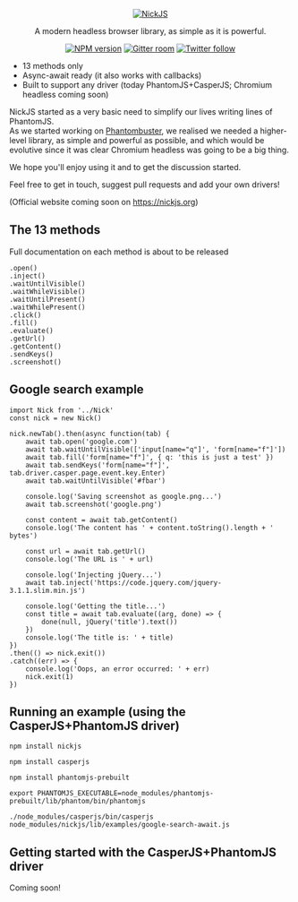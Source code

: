 <p align="center">
  <a href="https://nickjs.org/">
    <img alt="NickJS" src="https://raw.githubusercontent.com/phantombuster/nickjs/master/logo.png">
  </a>
</p>

<p align="center">
  A modern headless browser library, as simple as it is powerful.
</p>

<p align="center">
  <a href="https://www.npmjs.com/package/nickjs"><img alt="NPM version" src="https://img.shields.io/npm/v/nickjs.svg?style=flat-square"></a>
  <a href="https://gitter.im/phantombuster/Lobby"><img alt="Gitter room" src="https://img.shields.io/gitter/room/Phantombuster/Lobby.svg?style=flat-square"></a>
  <a href="https://twitter.com/phbuster"><img alt="Twitter follow" src="https://img.shields.io/twitter/follow/phbuster.svg?style=social&label=Follow"></a>
</p>

* 13 methods only
* Async-await ready (it also works with callbacks)
* Built to support any driver (today PhantomJS+CasperJS; Chromium headless coming soon)

NickJS started as a very basic need to simplify our lives writing lines of PhantomJS.
<br>As we started working on [Phantombuster](https://phantombuster.com), we realised we needed a higher-level library, as simple and powerful as possible, and which would be evolutive since it was clear Chromium headless was going to be a big thing.

We hope you'll enjoy using it and to get the discussion started.

Feel free to get in touch, suggest pull requests and add your own drivers!

(Official website coming soon on https://nickjs.org)

The 13 methods
---

Full documentation on each method is about to be released

```
.open()
.inject()
.waitUntilVisible()
.waitWhileVisible()
.waitUntilPresent()
.waitWhilePresent()
.click()
.fill()
.evaluate()
.getUrl()
.getContent()
.sendKeys()
.screenshot()
```

Google search example
---

    import Nick from '../Nick'
    const nick = new Nick()
    
    nick.newTab().then(async function(tab) {
        await tab.open('google.com')
        await tab.waitUntilVisible(['input[name="q"]', 'form[name="f"]'])
        await tab.fill('form[name="f"]', { q: 'this is just a test' })
        await tab.sendKeys('form[name="f"]', tab.driver.casper.page.event.key.Enter)
        await tab.waitUntilVisible('#fbar')
    
        console.log('Saving screenshot as google.png...')
        await tab.screenshot('google.png')
    
        const content = await tab.getContent()
        console.log('The content has ' + content.toString().length + ' bytes')
    
        const url = await tab.getUrl()
        console.log('The URL is ' + url)
    
        console.log('Injecting jQuery...')
        await tab.inject('https://code.jquery.com/jquery-3.1.1.slim.min.js')
    
        console.log('Getting the title...')
        const title = await tab.evaluate((arg, done) => {
       	    done(null, jQuery('title').text())
        })
        console.log('The title is: ' + title)
    })
    .then(() => nick.exit())
    .catch((err) => {
        console.log('Oops, an error occurred: ' + err)
        nick.exit(1)
    })

Running an example (using the CasperJS+PhantomJS driver)
---

    npm install nickjs
    
    npm install casperjs
    
    npm install phantomjs-prebuilt
    
    export PHANTOMJS_EXECUTABLE=node_modules/phantomjs-prebuilt/lib/phantom/bin/phantomjs
    
    ./node_modules/casperjs/bin/casperjs node_modules/nickjs/lib/examples/google-search-await.js

Getting started with the CasperJS+PhantomJS driver
---

Coming soon!
